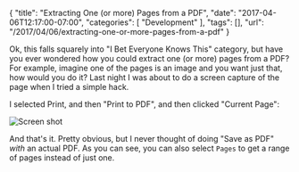 
{
	"title": "Extracting One (or more) Pages from a PDF",
	"date": "2017-04-06T12:17:00-07:00",
	"categories": [
		"Development"
	],
	"tags": [],
	"url": "/2017/04/06/extracting-one-or-more-pages-from-a-pdf"
}

Ok, this falls squarely into "I Bet Everyone Knows This" category, but have you ever wondered how you could extract one (or more) pages from a PDF? For example, imagine one of the pages is an image and you want just that, how would you do it? Last night I was about to do a screen capture of the page when I tried a simple hack.

I selected Print, and then "Print to PDF", and then clicked "Current Page":

![Screen shot](https://static.raymondcamden.com/images/2017/4/pdf1.png)

And that's it. Pretty obvious, but I never thought of doing "Save as PDF" *with* an actual PDF. As you can see, you can also select `Pages` to get a range of pages instead of just one.